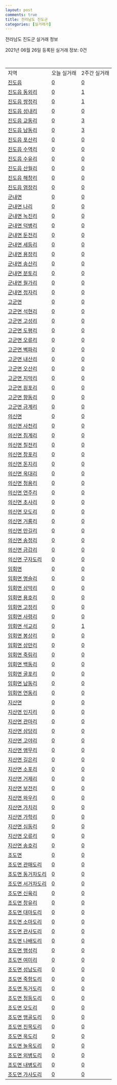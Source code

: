 ```yaml
---
layout: post
comments: true
title: 전라남도 진도군
categories: [실거래가]
---
```


전라남도 진도군 실거래 정보

2021년 06월 26일 등록된 실거래 정보: 0건

<script type="text/javascript">
  google.charts.load('current', {'packages':['corechart']});
  google.charts.setOnLoadCallback(drawChart);

  function drawChart() {
    var data = google.visualization.arrayToDataTable([['거래일', '매매', '전월세', '전매'], ['2021-04', 0, 2, 0], ['2021-05', 3, 1, 0], ['2021-06', 3, 0, 0]]);

    var options = {
      title: '최근 유형별 거래량 추이',
      legend: { position: 'bottom' }
    };

    var chart = new google.visualization.LineChart(document.getElementById('columnchart_material'));
    chart.draw(data, (options));
  }
</script>

<div id="columnchart_material" style="width: 450px; margin-left: -35px"></div>
<br>
<table class="sortable">
  <tr>
    <td>지역</td>
    <td>오늘 실거래</td>
    <td>2주간 실거래</td>
  </tr>

  
  <tr class="item">
    <td><a href="4690025000.html">진도읍</a></td>
    <td><a href="4690025000.html">0</a></td>
    <td><a href="4690025000.html">0</a></td>
  </tr>
    

  <tr class="item">
    <td><a href="4690025021.html">진도읍 동외리</a></td>
    <td><a href="4690025021.html">0</a></td>
    <td><a href="4690025021.html">1</a></td>
  </tr>
    

  <tr class="item">
    <td><a href="4690025022.html">진도읍 쌍정리</a></td>
    <td><a href="4690025022.html">0</a></td>
    <td><a href="4690025022.html">1</a></td>
  </tr>
    

  <tr class="item">
    <td><a href="4690025023.html">진도읍 성내리</a></td>
    <td><a href="4690025023.html">0</a></td>
    <td><a href="4690025023.html">0</a></td>
  </tr>
    

  <tr class="item">
    <td><a href="4690025024.html">진도읍 교동리</a></td>
    <td><a href="4690025024.html">0</a></td>
    <td><a href="4690025024.html">3</a></td>
  </tr>
    

  <tr class="item">
    <td><a href="4690025025.html">진도읍 남동리</a></td>
    <td><a href="4690025025.html">0</a></td>
    <td><a href="4690025025.html">3</a></td>
  </tr>
    

  <tr class="item">
    <td><a href="4690025026.html">진도읍 포산리</a></td>
    <td><a href="4690025026.html">0</a></td>
    <td><a href="4690025026.html">0</a></td>
  </tr>
    

  <tr class="item">
    <td><a href="4690025027.html">진도읍 수역리</a></td>
    <td><a href="4690025027.html">0</a></td>
    <td><a href="4690025027.html">0</a></td>
  </tr>
    

  <tr class="item">
    <td><a href="4690025028.html">진도읍 수유리</a></td>
    <td><a href="4690025028.html">0</a></td>
    <td><a href="4690025028.html">0</a></td>
  </tr>
    

  <tr class="item">
    <td><a href="4690025029.html">진도읍 산월리</a></td>
    <td><a href="4690025029.html">0</a></td>
    <td><a href="4690025029.html">0</a></td>
  </tr>
    

  <tr class="item">
    <td><a href="4690025030.html">진도읍 해창리</a></td>
    <td><a href="4690025030.html">0</a></td>
    <td><a href="4690025030.html">0</a></td>
  </tr>
    

  <tr class="item">
    <td><a href="4690025031.html">진도읍 염장리</a></td>
    <td><a href="4690025031.html">0</a></td>
    <td><a href="4690025031.html">0</a></td>
  </tr>
    

  <tr class="item">
    <td><a href="4690031000.html">군내면</a></td>
    <td><a href="4690031000.html">0</a></td>
    <td><a href="4690031000.html">0</a></td>
  </tr>
    

  <tr class="item">
    <td><a href="4690031021.html">군내면 나리</a></td>
    <td><a href="4690031021.html">0</a></td>
    <td><a href="4690031021.html">0</a></td>
  </tr>
    

  <tr class="item">
    <td><a href="4690031022.html">군내면 녹진리</a></td>
    <td><a href="4690031022.html">0</a></td>
    <td><a href="4690031022.html">0</a></td>
  </tr>
    

  <tr class="item">
    <td><a href="4690031023.html">군내면 덕병리</a></td>
    <td><a href="4690031023.html">0</a></td>
    <td><a href="4690031023.html">0</a></td>
  </tr>
    

  <tr class="item">
    <td><a href="4690031024.html">군내면 둔전리</a></td>
    <td><a href="4690031024.html">0</a></td>
    <td><a href="4690031024.html">0</a></td>
  </tr>
    

  <tr class="item">
    <td><a href="4690031025.html">군내면 세등리</a></td>
    <td><a href="4690031025.html">0</a></td>
    <td><a href="4690031025.html">0</a></td>
  </tr>
    

  <tr class="item">
    <td><a href="4690031026.html">군내면 용장리</a></td>
    <td><a href="4690031026.html">0</a></td>
    <td><a href="4690031026.html">0</a></td>
  </tr>
    

  <tr class="item">
    <td><a href="4690031027.html">군내면 송산리</a></td>
    <td><a href="4690031027.html">0</a></td>
    <td><a href="4690031027.html">0</a></td>
  </tr>
    

  <tr class="item">
    <td><a href="4690031028.html">군내면 분토리</a></td>
    <td><a href="4690031028.html">0</a></td>
    <td><a href="4690031028.html">0</a></td>
  </tr>
    

  <tr class="item">
    <td><a href="4690031029.html">군내면 월가리</a></td>
    <td><a href="4690031029.html">0</a></td>
    <td><a href="4690031029.html">0</a></td>
  </tr>
    

  <tr class="item">
    <td><a href="4690031030.html">군내면 정자리</a></td>
    <td><a href="4690031030.html">0</a></td>
    <td><a href="4690031030.html">0</a></td>
  </tr>
    

  <tr class="item">
    <td><a href="4690032000.html">고군면</a></td>
    <td><a href="4690032000.html">0</a></td>
    <td><a href="4690032000.html">0</a></td>
  </tr>
    

  <tr class="item">
    <td><a href="4690032021.html">고군면 석현리</a></td>
    <td><a href="4690032021.html">0</a></td>
    <td><a href="4690032021.html">0</a></td>
  </tr>
    

  <tr class="item">
    <td><a href="4690032022.html">고군면 고성리</a></td>
    <td><a href="4690032022.html">0</a></td>
    <td><a href="4690032022.html">0</a></td>
  </tr>
    

  <tr class="item">
    <td><a href="4690032023.html">고군면 도평리</a></td>
    <td><a href="4690032023.html">0</a></td>
    <td><a href="4690032023.html">0</a></td>
  </tr>
    

  <tr class="item">
    <td><a href="4690032024.html">고군면 오류리</a></td>
    <td><a href="4690032024.html">0</a></td>
    <td><a href="4690032024.html">0</a></td>
  </tr>
    

  <tr class="item">
    <td><a href="4690032025.html">고군면 벽파리</a></td>
    <td><a href="4690032025.html">0</a></td>
    <td><a href="4690032025.html">0</a></td>
  </tr>
    

  <tr class="item">
    <td><a href="4690032026.html">고군면 내산리</a></td>
    <td><a href="4690032026.html">0</a></td>
    <td><a href="4690032026.html">0</a></td>
  </tr>
    

  <tr class="item">
    <td><a href="4690032027.html">고군면 오산리</a></td>
    <td><a href="4690032027.html">0</a></td>
    <td><a href="4690032027.html">0</a></td>
  </tr>
    

  <tr class="item">
    <td><a href="4690032028.html">고군면 지막리</a></td>
    <td><a href="4690032028.html">0</a></td>
    <td><a href="4690032028.html">0</a></td>
  </tr>
    

  <tr class="item">
    <td><a href="4690032029.html">고군면 원포리</a></td>
    <td><a href="4690032029.html">0</a></td>
    <td><a href="4690032029.html">0</a></td>
  </tr>
    

  <tr class="item">
    <td><a href="4690032030.html">고군면 향동리</a></td>
    <td><a href="4690032030.html">0</a></td>
    <td><a href="4690032030.html">0</a></td>
  </tr>
    

  <tr class="item">
    <td><a href="4690032031.html">고군면 금계리</a></td>
    <td><a href="4690032031.html">0</a></td>
    <td><a href="4690032031.html">0</a></td>
  </tr>
    

  <tr class="item">
    <td><a href="4690033000.html">의신면</a></td>
    <td><a href="4690033000.html">0</a></td>
    <td><a href="4690033000.html">0</a></td>
  </tr>
    

  <tr class="item">
    <td><a href="4690033021.html">의신면 사천리</a></td>
    <td><a href="4690033021.html">0</a></td>
    <td><a href="4690033021.html">0</a></td>
  </tr>
    

  <tr class="item">
    <td><a href="4690033022.html">의신면 침계리</a></td>
    <td><a href="4690033022.html">0</a></td>
    <td><a href="4690033022.html">0</a></td>
  </tr>
    

  <tr class="item">
    <td><a href="4690033023.html">의신면 칠전리</a></td>
    <td><a href="4690033023.html">0</a></td>
    <td><a href="4690033023.html">0</a></td>
  </tr>
    

  <tr class="item">
    <td><a href="4690033024.html">의신면 창포리</a></td>
    <td><a href="4690033024.html">0</a></td>
    <td><a href="4690033024.html">0</a></td>
  </tr>
    

  <tr class="item">
    <td><a href="4690033025.html">의신면 돈지리</a></td>
    <td><a href="4690033025.html">0</a></td>
    <td><a href="4690033025.html">0</a></td>
  </tr>
    

  <tr class="item">
    <td><a href="4690033026.html">의신면 옥대리</a></td>
    <td><a href="4690033026.html">0</a></td>
    <td><a href="4690033026.html">0</a></td>
  </tr>
    

  <tr class="item">
    <td><a href="4690033027.html">의신면 청용리</a></td>
    <td><a href="4690033027.html">0</a></td>
    <td><a href="4690033027.html">0</a></td>
  </tr>
    

  <tr class="item">
    <td><a href="4690033028.html">의신면 연주리</a></td>
    <td><a href="4690033028.html">0</a></td>
    <td><a href="4690033028.html">0</a></td>
  </tr>
    

  <tr class="item">
    <td><a href="4690033029.html">의신면 초사리</a></td>
    <td><a href="4690033029.html">0</a></td>
    <td><a href="4690033029.html">0</a></td>
  </tr>
    

  <tr class="item">
    <td><a href="4690033030.html">의신면 모도리</a></td>
    <td><a href="4690033030.html">0</a></td>
    <td><a href="4690033030.html">0</a></td>
  </tr>
    

  <tr class="item">
    <td><a href="4690033031.html">의신면 거룡리</a></td>
    <td><a href="4690033031.html">0</a></td>
    <td><a href="4690033031.html">0</a></td>
  </tr>
    

  <tr class="item">
    <td><a href="4690033032.html">의신면 만길리</a></td>
    <td><a href="4690033032.html">0</a></td>
    <td><a href="4690033032.html">0</a></td>
  </tr>
    

  <tr class="item">
    <td><a href="4690033033.html">의신면 송정리</a></td>
    <td><a href="4690033033.html">0</a></td>
    <td><a href="4690033033.html">0</a></td>
  </tr>
    

  <tr class="item">
    <td><a href="4690033034.html">의신면 금갑리</a></td>
    <td><a href="4690033034.html">0</a></td>
    <td><a href="4690033034.html">0</a></td>
  </tr>
    

  <tr class="item">
    <td><a href="4690033035.html">의신면 구자도리</a></td>
    <td><a href="4690033035.html">0</a></td>
    <td><a href="4690033035.html">0</a></td>
  </tr>
    

  <tr class="item">
    <td><a href="4690034000.html">임회면</a></td>
    <td><a href="4690034000.html">0</a></td>
    <td><a href="4690034000.html">0</a></td>
  </tr>
    

  <tr class="item">
    <td><a href="4690034021.html">임회면 명슬리</a></td>
    <td><a href="4690034021.html">0</a></td>
    <td><a href="4690034021.html">0</a></td>
  </tr>
    

  <tr class="item">
    <td><a href="4690034022.html">임회면 삼막리</a></td>
    <td><a href="4690034022.html">0</a></td>
    <td><a href="4690034022.html">0</a></td>
  </tr>
    

  <tr class="item">
    <td><a href="4690034023.html">임회면 용호리</a></td>
    <td><a href="4690034023.html">0</a></td>
    <td><a href="4690034023.html">0</a></td>
  </tr>
    

  <tr class="item">
    <td><a href="4690034024.html">임회면 고정리</a></td>
    <td><a href="4690034024.html">0</a></td>
    <td><a href="4690034024.html">0</a></td>
  </tr>
    

  <tr class="item">
    <td><a href="4690034025.html">임회면 사령리</a></td>
    <td><a href="4690034025.html">0</a></td>
    <td><a href="4690034025.html">0</a></td>
  </tr>
    

  <tr class="item">
    <td><a href="4690034026.html">임회면 석교리</a></td>
    <td><a href="4690034026.html">0</a></td>
    <td><a href="4690034026.html">1</a></td>
  </tr>
    

  <tr class="item">
    <td><a href="4690034027.html">임회면 봉상리</a></td>
    <td><a href="4690034027.html">0</a></td>
    <td><a href="4690034027.html">0</a></td>
  </tr>
    

  <tr class="item">
    <td><a href="4690034028.html">임회면 상만리</a></td>
    <td><a href="4690034028.html">0</a></td>
    <td><a href="4690034028.html">0</a></td>
  </tr>
    

  <tr class="item">
    <td><a href="4690034029.html">임회면 죽림리</a></td>
    <td><a href="4690034029.html">0</a></td>
    <td><a href="4690034029.html">0</a></td>
  </tr>
    

  <tr class="item">
    <td><a href="4690034030.html">임회면 백동리</a></td>
    <td><a href="4690034030.html">0</a></td>
    <td><a href="4690034030.html">0</a></td>
  </tr>
    

  <tr class="item">
    <td><a href="4690034031.html">임회면 굴포리</a></td>
    <td><a href="4690034031.html">0</a></td>
    <td><a href="4690034031.html">0</a></td>
  </tr>
    

  <tr class="item">
    <td><a href="4690034032.html">임회면 남동리</a></td>
    <td><a href="4690034032.html">0</a></td>
    <td><a href="4690034032.html">0</a></td>
  </tr>
    

  <tr class="item">
    <td><a href="4690034033.html">임회면 연동리</a></td>
    <td><a href="4690034033.html">0</a></td>
    <td><a href="4690034033.html">0</a></td>
  </tr>
    

  <tr class="item">
    <td><a href="4690035000.html">지산면</a></td>
    <td><a href="4690035000.html">0</a></td>
    <td><a href="4690035000.html">0</a></td>
  </tr>
    

  <tr class="item">
    <td><a href="4690035021.html">지산면 인지리</a></td>
    <td><a href="4690035021.html">0</a></td>
    <td><a href="4690035021.html">0</a></td>
  </tr>
    

  <tr class="item">
    <td><a href="4690035022.html">지산면 관마리</a></td>
    <td><a href="4690035022.html">0</a></td>
    <td><a href="4690035022.html">0</a></td>
  </tr>
    

  <tr class="item">
    <td><a href="4690035023.html">지산면 삼당리</a></td>
    <td><a href="4690035023.html">0</a></td>
    <td><a href="4690035023.html">0</a></td>
  </tr>
    

  <tr class="item">
    <td><a href="4690035024.html">지산면 고야리</a></td>
    <td><a href="4690035024.html">0</a></td>
    <td><a href="4690035024.html">0</a></td>
  </tr>
    

  <tr class="item">
    <td><a href="4690035025.html">지산면 앵무리</a></td>
    <td><a href="4690035025.html">0</a></td>
    <td><a href="4690035025.html">0</a></td>
  </tr>
    

  <tr class="item">
    <td><a href="4690035026.html">지산면 길은리</a></td>
    <td><a href="4690035026.html">0</a></td>
    <td><a href="4690035026.html">0</a></td>
  </tr>
    

  <tr class="item">
    <td><a href="4690035027.html">지산면 소포리</a></td>
    <td><a href="4690035027.html">0</a></td>
    <td><a href="4690035027.html">0</a></td>
  </tr>
    

  <tr class="item">
    <td><a href="4690035028.html">지산면 거제리</a></td>
    <td><a href="4690035028.html">0</a></td>
    <td><a href="4690035028.html">0</a></td>
  </tr>
    

  <tr class="item">
    <td><a href="4690035029.html">지산면 보전리</a></td>
    <td><a href="4690035029.html">0</a></td>
    <td><a href="4690035029.html">0</a></td>
  </tr>
    

  <tr class="item">
    <td><a href="4690035030.html">지산면 와우리</a></td>
    <td><a href="4690035030.html">0</a></td>
    <td><a href="4690035030.html">0</a></td>
  </tr>
    

  <tr class="item">
    <td><a href="4690035031.html">지산면 가치리</a></td>
    <td><a href="4690035031.html">0</a></td>
    <td><a href="4690035031.html">0</a></td>
  </tr>
    

  <tr class="item">
    <td><a href="4690035032.html">지산면 가학리</a></td>
    <td><a href="4690035032.html">0</a></td>
    <td><a href="4690035032.html">0</a></td>
  </tr>
    

  <tr class="item">
    <td><a href="4690035033.html">지산면 심동리</a></td>
    <td><a href="4690035033.html">0</a></td>
    <td><a href="4690035033.html">0</a></td>
  </tr>
    

  <tr class="item">
    <td><a href="4690035034.html">지산면 오류리</a></td>
    <td><a href="4690035034.html">0</a></td>
    <td><a href="4690035034.html">0</a></td>
  </tr>
    

  <tr class="item">
    <td><a href="4690035035.html">지산면 송호리</a></td>
    <td><a href="4690035035.html">0</a></td>
    <td><a href="4690035035.html">0</a></td>
  </tr>
    

  <tr class="item">
    <td><a href="4690036000.html">조도면</a></td>
    <td><a href="4690036000.html">0</a></td>
    <td><a href="4690036000.html">0</a></td>
  </tr>
    

  <tr class="item">
    <td><a href="4690036021.html">조도면 관매도리</a></td>
    <td><a href="4690036021.html">0</a></td>
    <td><a href="4690036021.html">0</a></td>
  </tr>
    

  <tr class="item">
    <td><a href="4690036022.html">조도면 동거차도리</a></td>
    <td><a href="4690036022.html">0</a></td>
    <td><a href="4690036022.html">0</a></td>
  </tr>
    

  <tr class="item">
    <td><a href="4690036023.html">조도면 서거차도리</a></td>
    <td><a href="4690036023.html">0</a></td>
    <td><a href="4690036023.html">0</a></td>
  </tr>
    

  <tr class="item">
    <td><a href="4690036024.html">조도면 신육리</a></td>
    <td><a href="4690036024.html">0</a></td>
    <td><a href="4690036024.html">0</a></td>
  </tr>
    

  <tr class="item">
    <td><a href="4690036025.html">조도면 창유리</a></td>
    <td><a href="4690036025.html">0</a></td>
    <td><a href="4690036025.html">0</a></td>
  </tr>
    

  <tr class="item">
    <td><a href="4690036026.html">조도면 대마도리</a></td>
    <td><a href="4690036026.html">0</a></td>
    <td><a href="4690036026.html">0</a></td>
  </tr>
    

  <tr class="item">
    <td><a href="4690036027.html">조도면 소마도리</a></td>
    <td><a href="4690036027.html">0</a></td>
    <td><a href="4690036027.html">0</a></td>
  </tr>
    

  <tr class="item">
    <td><a href="4690036028.html">조도면 관사도리</a></td>
    <td><a href="4690036028.html">0</a></td>
    <td><a href="4690036028.html">0</a></td>
  </tr>
    

  <tr class="item">
    <td><a href="4690036029.html">조도면 나배도리</a></td>
    <td><a href="4690036029.html">0</a></td>
    <td><a href="4690036029.html">0</a></td>
  </tr>
    

  <tr class="item">
    <td><a href="4690036030.html">조도면 맹성리</a></td>
    <td><a href="4690036030.html">0</a></td>
    <td><a href="4690036030.html">0</a></td>
  </tr>
    

  <tr class="item">
    <td><a href="4690036031.html">조도면 여미리</a></td>
    <td><a href="4690036031.html">0</a></td>
    <td><a href="4690036031.html">0</a></td>
  </tr>
    

  <tr class="item">
    <td><a href="4690036032.html">조도면 성남도리</a></td>
    <td><a href="4690036032.html">0</a></td>
    <td><a href="4690036032.html">0</a></td>
  </tr>
    

  <tr class="item">
    <td><a href="4690036033.html">조도면 죽항도리</a></td>
    <td><a href="4690036033.html">0</a></td>
    <td><a href="4690036033.html">0</a></td>
  </tr>
    

  <tr class="item">
    <td><a href="4690036034.html">조도면 독거도리</a></td>
    <td><a href="4690036034.html">0</a></td>
    <td><a href="4690036034.html">0</a></td>
  </tr>
    

  <tr class="item">
    <td><a href="4690036035.html">조도면 청등도리</a></td>
    <td><a href="4690036035.html">0</a></td>
    <td><a href="4690036035.html">0</a></td>
  </tr>
    

  <tr class="item">
    <td><a href="4690036036.html">조도면 모도리</a></td>
    <td><a href="4690036036.html">0</a></td>
    <td><a href="4690036036.html">0</a></td>
  </tr>
    

  <tr class="item">
    <td><a href="4690036037.html">조도면 맹골도리</a></td>
    <td><a href="4690036037.html">0</a></td>
    <td><a href="4690036037.html">0</a></td>
  </tr>
    

  <tr class="item">
    <td><a href="4690036038.html">조도면 진목도리</a></td>
    <td><a href="4690036038.html">0</a></td>
    <td><a href="4690036038.html">0</a></td>
  </tr>
    

  <tr class="item">
    <td><a href="4690036039.html">조도면 옥도리</a></td>
    <td><a href="4690036039.html">0</a></td>
    <td><a href="4690036039.html">0</a></td>
  </tr>
    

  <tr class="item">
    <td><a href="4690036040.html">조도면 눌옥도리</a></td>
    <td><a href="4690036040.html">0</a></td>
    <td><a href="4690036040.html">0</a></td>
  </tr>
    

  <tr class="item">
    <td><a href="4690036041.html">조도면 외병도리</a></td>
    <td><a href="4690036041.html">0</a></td>
    <td><a href="4690036041.html">0</a></td>
  </tr>
    

  <tr class="item">
    <td><a href="4690036042.html">조도면 내병도리</a></td>
    <td><a href="4690036042.html">0</a></td>
    <td><a href="4690036042.html">0</a></td>
  </tr>
    

  <tr class="item">
    <td><a href="4690036043.html">조도면 가사도리</a></td>
    <td><a href="4690036043.html">0</a></td>
    <td><a href="4690036043.html">0</a></td>
  </tr>
    


</table>


    